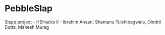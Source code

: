 # PebbleSlap
Slapp project - HSHacks II - Ibrahim Ansari, Shantanu Tulshibagwale, Oindril Dutta, Mahesh Murag
